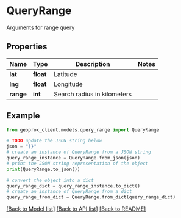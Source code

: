 # QueryRange

Arguments for range query

## Properties

Name | Type | Description | Notes
------------ | ------------- | ------------- | -------------
**lat** | **float** | Latitude | 
**lng** | **float** | Longitude | 
**range** | **int** | Search radius in kilometers | 

## Example

```python
from geoprox_client.models.query_range import QueryRange

# TODO update the JSON string below
json = "{}"
# create an instance of QueryRange from a JSON string
query_range_instance = QueryRange.from_json(json)
# print the JSON string representation of the object
print(QueryRange.to_json())

# convert the object into a dict
query_range_dict = query_range_instance.to_dict()
# create an instance of QueryRange from a dict
query_range_from_dict = QueryRange.from_dict(query_range_dict)
```
[[Back to Model list]](../README.md#documentation-for-models) [[Back to API list]](../README.md#documentation-for-api-endpoints) [[Back to README]](../README.md)


